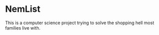 NemList
=======
This is a computer science project trying to solve the shopping hell most families live with.
